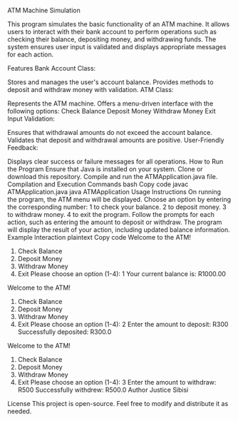 ATM Machine Simulation

This program simulates the basic functionality of an ATM machine. It allows users to interact with their bank account to perform operations such as checking their balance, depositing money, and withdrawing funds. The system ensures user input is validated and displays appropriate messages for each action.

Features
Bank Account Class:

Stores and manages the user's account balance.
Provides methods to deposit and withdraw money with validation.
ATM Class:

Represents the ATM machine.
Offers a menu-driven interface with the following options:
Check Balance
Deposit Money
Withdraw Money
Exit
Input Validation:

Ensures that withdrawal amounts do not exceed the account balance.
Validates that deposit and withdrawal amounts are positive.
User-Friendly Feedback:

Displays clear success or failure messages for all operations.
How to Run the Program
Ensure that Java is installed on your system.
Clone or download this repository.
Compile and run the ATMApplication.java file.
Compilation and Execution Commands
bash
Copy code
javac ATMApplication.java
java ATMApplication
Usage Instructions
On running the program, the ATM menu will be displayed.
Choose an option by entering the corresponding number:
1 to check your balance.
2 to deposit money.
3 to withdraw money.
4 to exit the program.
Follow the prompts for each action, such as entering the amount to deposit or withdraw.
The program will display the result of your action, including updated balance information.
Example Interaction
plaintext
Copy code
Welcome to the ATM!
1. Check Balance
2. Deposit Money
3. Withdraw Money
4. Exit
Please choose an option (1-4): 1
Your current balance is: R1000.00

Welcome to the ATM!
1. Check Balance
2. Deposit Money
3. Withdraw Money
4. Exit
Please choose an option (1-4): 2
Enter the amount to deposit: R300
Successfully deposited: R300.0

Welcome to the ATM!
1. Check Balance
2. Deposit Money
3. Withdraw Money
4. Exit
Please choose an option (1-4): 3
Enter the amount to withdraw: R500
Successfully withdrew: R500.0
Author
Justice Sibisi

License
This project is open-source. Feel free to modify and distribute it as needed.